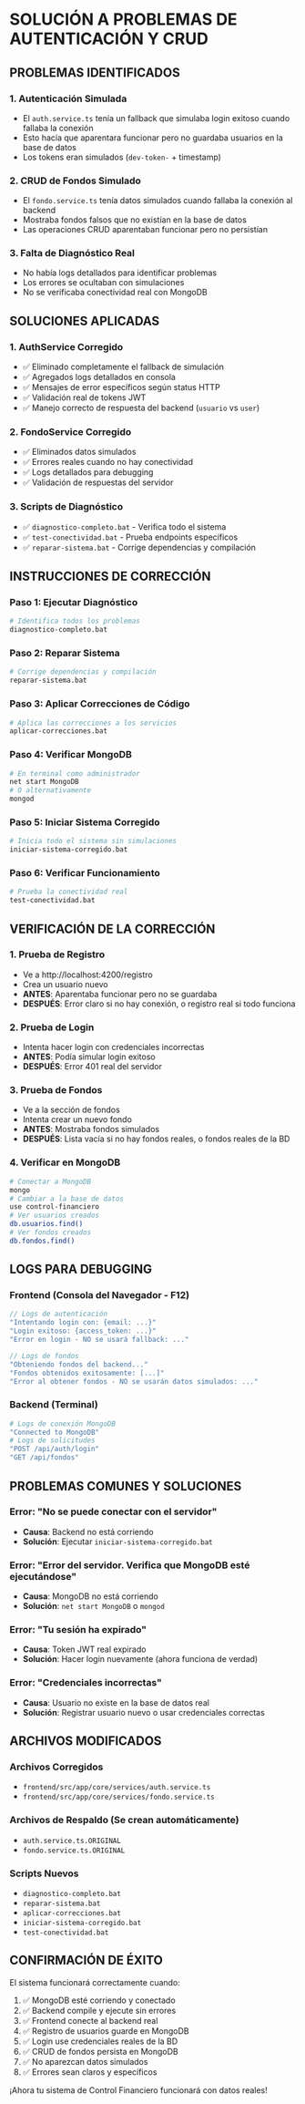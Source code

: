 # SOLUCIÓN A PROBLEMAS DE AUTENTICACIÓN Y CRUD

## PROBLEMAS IDENTIFICADOS

### 1. **Autenticación Simulada**
- El `auth.service.ts` tenía un fallback que simulaba login exitoso cuando fallaba la conexión
- Esto hacía que aparentara funcionar pero no guardaba usuarios en la base de datos
- Los tokens eran simulados (`dev-token-` + timestamp)

### 2. **CRUD de Fondos Simulado**
- El `fondo.service.ts` tenía datos simulados cuando fallaba la conexión al backend
- Mostraba fondos falsos que no existían en la base de datos
- Las operaciones CRUD aparentaban funcionar pero no persistían

### 3. **Falta de Diagnóstico Real**
- No había logs detallados para identificar problemas
- Los errores se ocultaban con simulaciones
- No se verificaba conectividad real con MongoDB

## SOLUCIONES APLICADAS

### 1. **AuthService Corregido** 
- ✅ Eliminado completamente el fallback de simulación
- ✅ Agregados logs detallados en consola
- ✅ Mensajes de error específicos según status HTTP
- ✅ Validación real de tokens JWT
- ✅ Manejo correcto de respuesta del backend (`usuario` vs `user`)

### 2. **FondoService Corregido**
- ✅ Eliminados datos simulados
- ✅ Errores reales cuando no hay conectividad
- ✅ Logs detallados para debugging
- ✅ Validación de respuestas del servidor

### 3. **Scripts de Diagnóstico**
- ✅ `diagnostico-completo.bat` - Verifica todo el sistema
- ✅ `test-conectividad.bat` - Prueba endpoints específicos
- ✅ `reparar-sistema.bat` - Corrige dependencias y compilación

## INSTRUCCIONES DE CORRECCIÓN

### Paso 1: Ejecutar Diagnóstico
```bash
# Identifica todos los problemas
diagnostico-completo.bat
```

### Paso 2: Reparar Sistema
```bash
# Corrige dependencias y compilación
reparar-sistema.bat
```

### Paso 3: Aplicar Correcciones de Código
```bash
# Aplica las correcciones a los servicios
aplicar-correcciones.bat
```

### Paso 4: Verificar MongoDB
```bash
# En terminal como administrador
net start MongoDB
# O alternativamente
mongod
```

### Paso 5: Iniciar Sistema Corregido
```bash
# Inicia todo el sistema sin simulaciones
iniciar-sistema-corregido.bat
```

### Paso 6: Verificar Funcionamiento
```bash
# Prueba la conectividad real
test-conectividad.bat
```

## VERIFICACIÓN DE LA CORRECCIÓN

### 1. **Prueba de Registro**
- Ve a http://localhost:4200/registro
- Crea un usuario nuevo
- **ANTES**: Aparentaba funcionar pero no se guardaba
- **DESPUÉS**: Error claro si no hay conexión, o registro real si todo funciona

### 2. **Prueba de Login**
- Intenta hacer login con credenciales incorrectas
- **ANTES**: Podía simular login exitoso
- **DESPUÉS**: Error 401 real del servidor

### 3. **Prueba de Fondos**
- Ve a la sección de fondos
- Intenta crear un nuevo fondo
- **ANTES**: Mostraba fondos simulados
- **DESPUÉS**: Lista vacía si no hay fondos reales, o fondos reales de la BD

### 4. **Verificar en MongoDB**
```bash
# Conectar a MongoDB
mongo
# Cambiar a la base de datos
use control-financiero
# Ver usuarios creados
db.usuarios.find()
# Ver fondos creados
db.fondos.find()
```

## LOGS PARA DEBUGGING

### Frontend (Consola del Navegador - F12)
```javascript
// Logs de autenticación
"Intentando login con: {email: ...}"
"Login exitoso: {access_token: ...}"
"Error en login - NO se usará fallback: ..."

// Logs de fondos
"Obteniendo fondos del backend..."
"Fondos obtenidos exitosamente: [...]"
"Error al obtener fondos - NO se usarán datos simulados: ..."
```

### Backend (Terminal)
```bash
# Logs de conexión MongoDB
"Connected to MongoDB"
# Logs de solicitudes
"POST /api/auth/login"
"GET /api/fondos"
```

## PROBLEMAS COMUNES Y SOLUCIONES

### Error: "No se puede conectar con el servidor"
- **Causa**: Backend no está corriendo
- **Solución**: Ejecutar `iniciar-sistema-corregido.bat`

### Error: "Error del servidor. Verifica que MongoDB esté ejecutándose"
- **Causa**: MongoDB no está corriendo
- **Solución**: `net start MongoDB` o `mongod`

### Error: "Tu sesión ha expirado"
- **Causa**: Token JWT real expirado
- **Solución**: Hacer login nuevamente (ahora funciona de verdad)

### Error: "Credenciales incorrectas"
- **Causa**: Usuario no existe en la base de datos real
- **Solución**: Registrar usuario nuevo o usar credenciales correctas

## ARCHIVOS MODIFICADOS

### Archivos Corregidos
- `frontend/src/app/core/services/auth.service.ts`
- `frontend/src/app/core/services/fondo.service.ts`

### Archivos de Respaldo (Se crean automáticamente)
- `auth.service.ts.ORIGINAL`
- `fondo.service.ts.ORIGINAL`

### Scripts Nuevos
- `diagnostico-completo.bat`
- `reparar-sistema.bat`
- `aplicar-correcciones.bat`
- `iniciar-sistema-corregido.bat`
- `test-conectividad.bat`

## CONFIRMACIÓN DE ÉXITO

El sistema funcionará correctamente cuando:
1. ✅ MongoDB esté corriendo y conectado
2. ✅ Backend compile y ejecute sin errores
3. ✅ Frontend conecte al backend real
4. ✅ Registro de usuarios guarde en MongoDB
5. ✅ Login use credenciales reales de la BD
6. ✅ CRUD de fondos persista en MongoDB
7. ✅ No aparezcan datos simulados
8. ✅ Errores sean claros y específicos

¡Ahora tu sistema de Control Financiero funcionará con datos reales!
